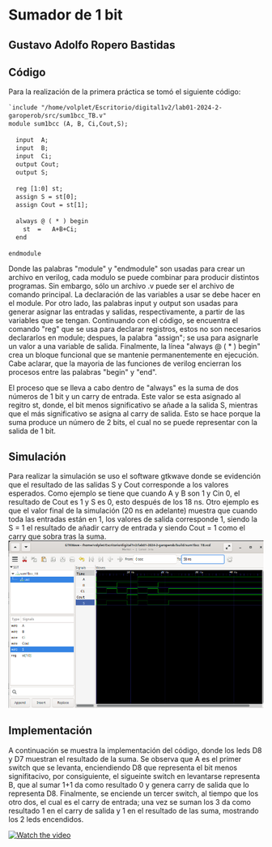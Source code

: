 # Sumador de 1 bit 
## Gustavo Adolfo Ropero Bastidas

## Código 

Para la realización de la primera práctica se tomó el siguiente código:
```
`include "/home/volplet/Escritorio/digital1v2/lab01-2024-2-garoperob/src/sum1bcc_TB.v"
module sum1bcc (A, B, Ci,Cout,S);

  input  A;
  input  B;
  input  Ci;
  output Cout;
  output S;

  reg [1:0] st; 
  assign S = st[0];
  assign Cout = st[1];

  always @ ( * ) begin
  	st  = 	A+B+Ci;
  end
  
endmodule
``` 
Donde las palabras "module" y "endmodule" son usadas para crear un archivo en verilog, cada modulo se puede combinar para producir distintos programas. Sin embargo, sólo un archivo .v puede ser el archivo de comando principal. La declaración de las variables a usar se debe hacer en el module. Por otro lado, las palabras input y output son usadas para generar asignar las entradas y salidas, respectivamente, a partir de las variables que se tengan. Continuando con el código, se encuentra el comando "reg" que se usa para declarar registros, estos no son necesarios declararlos en module; despues, la palabra "assign"; se usa para asignarle un valor a una variable de salida. Finalmente, la línea "always @ ( * ) begin" crea un bloque funcional que se mantenie permanentemente en ejecución. Cabe aclarar, que la mayoria de las funciones de verilog encierran los procesos entre las palabras "begin" y "end".

El proceso que se lleva a cabo dentro de "always" es la suma de dos números de 1 bit y un carry de entrada. Este valor se esta asignado al regitro st, donde, el bit menos significativo se añade a la salida S, mientras que el más significativo se asigna al carry de salida. Esto se hace porque la suma produce un número de 2 bits, el cual no se puede representar con la salida de 1 bit. 
## Simulación

Para realizar la simulación se uso el software gtkwave donde se evidención que el resultado de las salidas S y Cout corresponde a los valores esperados. Como ejemplo se tiene que cuando A y B son 1 y Cin 0, el resultado de Cout es 1 y S es 0, esto después de los 18 ns. Otro ejemplo es que el valor final de la simulación (20 ns en adelante) muestra que cuando toda las entradas están en 1, los valores de salida corresponde 1, siendo la S = 1 el resultado de añadir carry de entrada y siendo Cout = 1 como el carry que sobra tras la suma. 
<img src="./Images/simulation.png">

## Implementación
A continuación se muestra la implementación del código, donde los leds D8 y D7 muestran el resultado de la suma. Se observa que A es el primer switch que se levanta, enciendiendo D8 que representa el bit menos signifitacivo, por consiguiente, el sigueinte switch en levantarse representa B, que al sumar 1+1 da como resultado 0 y genera carry de salida que lo representa D8. Finalmente, se enciende un tercer switch, al tiempo que los otro dos, el cual es el carry de entrada; una vez se suman los 3 da como resultado 1 en el carry de salida y 1 en el resultado de las suma, mostrando los 2 leds encendidos.

[![Watch the video](https://img.youtube.com/vi/ZwOtw6PIJCY/0.jpg)](https://www.youtube.com/watch?v=ZwOtw6PIJCY) 


